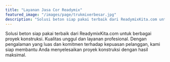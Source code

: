 ```yaml
---
title: "Layanan Jasa Cor Readymix"
featured_image: "/images/page/trukmixerbesar.jpg"
description: "Solusi beton siap pakai terbaik dari ReadymixKita.com untuk berbagai proyek konstruksi. Kualitas unggul dan layanan profesional."
---
```


Solusi beton siap pakai terbaik dari ReadymixKita.com untuk berbagai proyek konstruksi. Kualitas unggul dan layanan profesional. Dengan pengalaman yang luas dan komitmen terhadap kepuasan pelanggan, kami siap membantu Anda menyelesaikan proyek konstruksi dengan hasil maksimal.